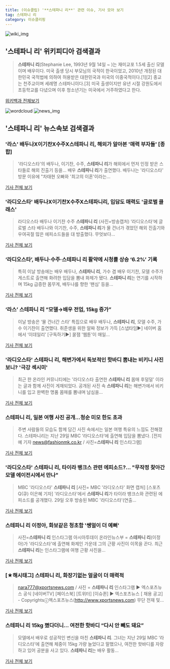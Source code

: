 ```yaml
---
title: (이슈클립) '**스테파니 리**' 관련 이슈, 기사 모아 보기
tag: 스테파니 리
category: 이슈클리핑
---
```

![wiki_img](https://user-images.githubusercontent.com/42597476/44503234-41136a80-a6d0-11e8-9071-6fc6418eafe4.png)
## **'**스테파니 리**'** 위키피디아 검색결과
>**스테파니 리**(Stephanie Lee, 1993년 9월 14일 ~ )는 재미교포 1.5세 출신 모델이며 배우이다. 미국 출생 당시 부모님의 국적이 한국이었고, 2010년 개정된 대한민국 국적법에 의하여 허용받은 대한민국과 미국의 이중국적이다.[1][2] 종교는 천주교이며 세례명 스테파니이다.[3] 미국 출생이지만 유년 시절 강원도에서 초등학교를 다녔으며 이후 청소년기는 미국에서 거주하였다고 한다.

<a href="https://ko.wikipedia.org/wiki/스테파니 리" target="_blank">위키백과 전체보기</a>

![wordcloud](https://s3.ap-northeast-2.amazonaws.com/lyrics101-wordcloud/2018-08-30-1535588183.png)
![news_img](https://user-images.githubusercontent.com/42597476/44507050-1206f400-a6e4-11e8-8d98-7ffbfebb353f.png)
## **'**스테파니 리**'** 뉴스속보 검색결과
### '라스' 배두나X이기찬X수주X**스테파니 리**, 해외가 알아본 '매력 부자들' [종합]

>'라디오스타'의 배두나, 이기찬, 수주, **스테파니 리**가 해외에서 먼저 인정 받은 스타들로 해외 진출기 등을... 배우 **스테파니 리**가 출연했다. 배두나는 '라디오스타' 방문 이유에 "차태현 오빠와 '최고의 이혼'이라는...

<a href="http://www.osen.co.kr/article/G1110977992" target="_blank">기사 전체 보기</a>

### '라디오스타' 배두나X이기찬X수주X스테파니리, 입담도 매력도 '글로벌 클래스'

>라디오스타 배두나 이기찬 수주 **스테파니 리** (사진=방송캡처) ‘라디오스타’에 글로벌 스타 배두나와 이기찬, 수주, **스테파니 리**가 물 건너가 겪었던 해외 진출기와 우여곡절 많은 에피소드들을 대 방출했다. 무엇보다...

<a href="http://news.hankyung.com/article/201808302093I" target="_blank">기사 전체 보기</a>

### ‘라디오스타’, 배두나·수주·**스테파니 리** 활약에 시청률 상승 ‘6.2%’ 기록

>특히 이날 방송에는 배우 배두나, **스테파니 리**, 가수 겸 배우 이기찬, 모델 수주가 게스트로 출연해 화려한 입담을 뽐내 화제가 됐다. **스테파니 리**는 연기를 시작하며 15kg 급증한 몸무게, 배두나를 향한 ‘팬심’ 등을...

<a href="http://tvdaily.asiae.co.kr/read.php3?aid=15355811561389672019" target="_blank">기사 전체 보기</a>

### ‘라스’ **스테파니 리** “모델→배우 전업, 15kg 증가”

>이날 방송은 ‘물 건너간 스타’ 특집으로 배우 배두나, **스테파니 리**, 모델 수주, 가수 이기찬이 출연했다. 취준생을 위한 알짜 정보가 가득 [스냅타임▶] 네이버 홈에서 ‘이데일리’ [구독하기▶] 꿀잼 '웹툰'이 매일...

<a href="http://starin.edaily.co.kr/news/newspath.asp?newsid=01115206619312568" target="_blank">기사 전체 보기</a>

### '라디오스타' **스테파니 리**, 해변가에서 독보적인 핫바디 뽐내는 비키니 사진 보니? '극강 섹시미'

>최근 한 온라인 커뮤니티에는 '라디오스타 출연한 **스테파니 리** 몸매 후덜덜' 이라는 글과 함께 사진이 게재되었다. 공개된 사진 속 **스테파니 리**는 해변가에서 비키니를 입고 완벽한 명품 몸매를 뽐내며 남심을...

<a href="http://www.joongdo.co.kr/main/view.php?key=20180830000809142" target="_blank">기사 전체 보기</a>

### **스테파니 리**, 일본 여행 사진 공개…청순 미모 한도 초과

>주변 사람들의 모습도 함께 담긴 사진 속에서는 일본 여행 특유의 느낌도 전해졌다. 스테파니리는 지난 29일 MBC ‘라디오스타’에 출연해 입담을 뽐냈다. [전지예 기자 news@fashionmk.co.kr / 사진=**스테파니 리** 인스타그램]

<a href="http://chicnews.mk.co.kr/article.php?aid=1535586264208843005" target="_blank">기사 전체 보기</a>

### '라디오스타' **스테파니 리**, 타이라 뱅크스 관련 에피소드?… "무작정 찾아간 모델 에이전시에서 만나"

>MBC '라디오스타' **스테파니 리** [사진= MBC '라디오스타' 화면 캡처] [스포츠Q(큐) 이은혜 기자] '라디오스타'에서 **스테파니 리**가 타이라 뱅크스와 관련된 에피소드를 공개했다. 29일 오후 방송된 MBC '라디오스타'(연출...

<a href="http://www.sportsq.co.kr/news/articleView.html?idxno=300650" target="_blank">기사 전체 보기</a>

### **스테파니 리** 이정아, 화보같은 청초함 '쌩얼이 더 예뻐'

>사진=**스테파니 리** 인스타그램 아시아투데이 온라인뉴스부 = **스테파니 리**(이정아)가 '라디오스타'에 출연해 화제인 가운데 그의 근황 사진이 이목을 끈다. 최근 **스테파니 리**는 인스타그램에 여행 근황 사진을...

<a href="http://www.asiatoday.co.kr/view.php?key=20180830000832369" target="_blank">기사 전체 보기</a>

### [★해시태그] **스테파니 리**, 화장기없는 얼굴이 더 매력적

>nara777@xportsnews.com / 사진 = **스테파니 리** 인스타그램 ▶ 엑스포츠뉴스 공식 [네이버TV] [페이스북] [트위터] [이슈퀸] ▶ 엑스포츠뉴스 [ 채용 공고] - Copyrightsⓒ엑스포츠뉴스(http://www.xportsnews.com) 무단 전재 및...

<a href="http://www.xportsnews.com/?ac=article_view&entry_id=1013362" target="_blank">기사 전체 보기</a>

### **스테파니 리** 15kg 쪘다더니… 여전한 핫바디 “다시 안 빼도 돼요”

>모델에서 배우로 성공적인 변신을 마친 **스테파니 리**. 그녀는 지난 29일 MBC ‘라디오스타’에 출연해 체중이 15kg 가량 늘었다고 말했으나, 여전한 핫바디를 자랑하고 있어 공분을 사고 있다. **스테파니 리**는 배우 활동...

<a href="http://www.kookje.co.kr/news2011/asp/newsbody.asp?code=0500&key=20180830.99099013900" target="_blank">기사 전체 보기</a>


